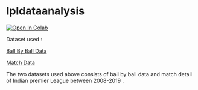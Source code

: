 # Ipldataanalysis
[![Open In Colab](https://colab.research.google.com/assets/colab-badge.svg)](https://colab.research.google.com/github/kishanAd/Ipldataanalysis/blob/main/ipl.ipynb) 

Dataset used : 

[Ball By Ball Data](https://www.kaggle.com/nowke9/ipldata?select=deliveries.csv) 

[Match Data](https://www.kaggle.com/nowke9/ipldata?select=matches.csv)

The two datasets used above consists of ball by ball data and match detail of Indian premier League between 2008-2019 .
